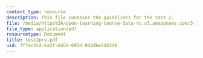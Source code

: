 ```yaml
---
content_type: resource
description: This file contains the guidelines for the test 2.
file: /media/https%3A/open-learning-course-data-rc.s3.amazonaws.com/3-185-transport-phenomena-in-materials-engineering-fall-2003/7f7ec2c4ba2f6450695d942dbe3d63d9_test2pre.pdf
file_type: application/pdf
resourcetype: Document
title: test2pre.pdf
uid: 7f7ec2c4-ba2f-6450-695d-942dbe3d63d9
---
```

